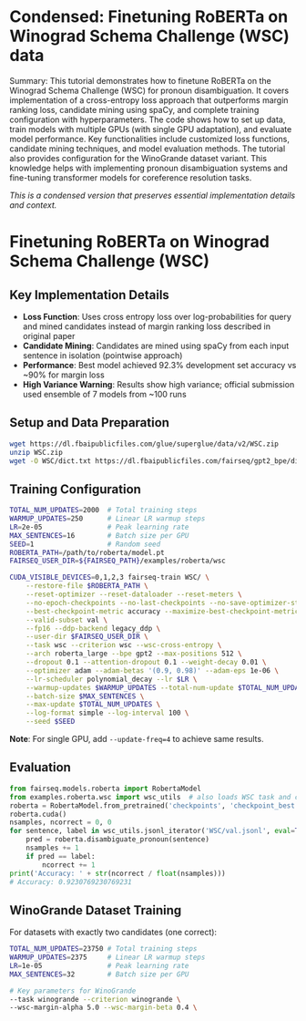 # Condensed: Finetuning RoBERTa on Winograd Schema Challenge (WSC) data

Summary: This tutorial demonstrates how to finetune RoBERTa on the Winograd Schema Challenge (WSC) for pronoun disambiguation. It covers implementation of a cross-entropy loss approach that outperforms margin ranking loss, candidate mining using spaCy, and complete training configuration with hyperparameters. The code shows how to set up data, train models with multiple GPUs (with single GPU adaptation), and evaluate model performance. Key functionalities include customized loss functions, candidate mining techniques, and model evaluation methods. The tutorial also provides configuration for the WinoGrande dataset variant. This knowledge helps with implementing pronoun disambiguation systems and fine-tuning transformer models for coreference resolution tasks.

*This is a condensed version that preserves essential implementation details and context.*

# Finetuning RoBERTa on Winograd Schema Challenge (WSC)

## Key Implementation Details

- **Loss Function**: Uses cross entropy loss over log-probabilities for query and mined candidates instead of margin ranking loss described in original paper
- **Candidate Mining**: Candidates are mined using spaCy from each input sentence in isolation (pointwise approach)
- **Performance**: Best model achieved 92.3% development set accuracy vs ~90% for margin loss
- **High Variance Warning**: Results show high variance; official submission used ensemble of 7 models from ~100 runs

## Setup and Data Preparation

```bash
wget https://dl.fbaipublicfiles.com/glue/superglue/data/v2/WSC.zip
unzip WSC.zip
wget -O WSC/dict.txt https://dl.fbaipublicfiles.com/fairseq/gpt2_bpe/dict.txt
```

## Training Configuration

```bash
TOTAL_NUM_UPDATES=2000  # Total training steps
WARMUP_UPDATES=250      # Linear LR warmup steps
LR=2e-05                # Peak learning rate
MAX_SENTENCES=16        # Batch size per GPU
SEED=1                  # Random seed
ROBERTA_PATH=/path/to/roberta/model.pt
FAIRSEQ_USER_DIR=${FAIRSEQ_PATH}/examples/roberta/wsc

CUDA_VISIBLE_DEVICES=0,1,2,3 fairseq-train WSC/ \
    --restore-file $ROBERTA_PATH \
    --reset-optimizer --reset-dataloader --reset-meters \
    --no-epoch-checkpoints --no-last-checkpoints --no-save-optimizer-state \
    --best-checkpoint-metric accuracy --maximize-best-checkpoint-metric \
    --valid-subset val \
    --fp16 --ddp-backend legacy_ddp \
    --user-dir $FAIRSEQ_USER_DIR \
    --task wsc --criterion wsc --wsc-cross-entropy \
    --arch roberta_large --bpe gpt2 --max-positions 512 \
    --dropout 0.1 --attention-dropout 0.1 --weight-decay 0.01 \
    --optimizer adam --adam-betas '(0.9, 0.98)' --adam-eps 1e-06 \
    --lr-scheduler polynomial_decay --lr $LR \
    --warmup-updates $WARMUP_UPDATES --total-num-update $TOTAL_NUM_UPDATES \
    --batch-size $MAX_SENTENCES \
    --max-update $TOTAL_NUM_UPDATES \
    --log-format simple --log-interval 100 \
    --seed $SEED
```

**Note**: For single GPU, add `--update-freq=4` to achieve same results.

## Evaluation

```python
from fairseq.models.roberta import RobertaModel
from examples.roberta.wsc import wsc_utils  # also loads WSC task and criterion
roberta = RobertaModel.from_pretrained('checkpoints', 'checkpoint_best.pt', 'WSC/')
roberta.cuda()
nsamples, ncorrect = 0, 0
for sentence, label in wsc_utils.jsonl_iterator('WSC/val.jsonl', eval=True):
    pred = roberta.disambiguate_pronoun(sentence)
    nsamples += 1
    if pred == label:
        ncorrect += 1
print('Accuracy: ' + str(ncorrect / float(nsamples)))
# Accuracy: 0.9230769230769231
```

## WinoGrande Dataset Training

For datasets with exactly two candidates (one correct):

```bash
TOTAL_NUM_UPDATES=23750 # Total training steps
WARMUP_UPDATES=2375     # Linear LR warmup steps
LR=1e-05                # Peak learning rate
MAX_SENTENCES=32        # Batch size per GPU

# Key parameters for WinoGrande
--task winogrande --criterion winogrande \
--wsc-margin-alpha 5.0 --wsc-margin-beta 0.4 \
```
